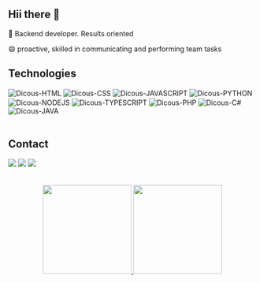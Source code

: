 ## Hii there 👋

🌱 Backend developer. Results oriented

😄 proactive, skilled in communicating and performing team tasks



## Technologies
<div style="display: inline_block;">
  <img align="center" alt="Dicous-HTML" src="https://img.shields.io/badge/HTML5-E34F26?style=for-the-badge&logo=html5&logoColor=white">
  <img align="center" alt="Dicous-CSS" src="https://img.shields.io/badge/CSS3-1572B6?style=for-the-badge&logo=css3&logoColor=white">
  <img align="center" alt="Dicous-JAVASCRIPT" src="https://img.shields.io/badge/JavaScript-F7DF1E?style=for-the-badge&logo=javascript&logoColor=white">
  <img align="center" alt="Dicous-PYTHON" src="https://img.shields.io/badge/Python-3776AB?style=for-the-badge&logo=python&logoColor=white">
  <img align="center" alt="Dicous-NODEJS" src="https://img.shields.io/badge/Node.js-43853D?style=for-the-badge&logo=node.js&logoColor=white">
  <img align="center" alt="Dicous-TYPESCRIPT" src="https://img.shields.io/badge/TypeScript-007ACC?style=for-the-badge&logo=typescript&logoColor=white">
  <img align="center" alt="Dicous-PHP" src="https://img.shields.io/badge/PHP-777BB4?style=for-the-badge&logo=php&logoColor=white">
  <img align="center" alt="Dicous-C#" src="https://img.shields.io/badge/.NET-5C2D91?style=for-the-badge&logo=.net&logoColor=white">
  <img align="center" alt="Dicous-JAVA" src="https://img.shields.io/badge/Java-ED8B00?style=for-the-badge&logo=java&logoColor=white">
  
</div><br>

## Contact
<div> 
  <a href = "mailto:joaodicu387@gmail.com"><img src="https://img.shields.io/badge/Gmail-D14836?style=for-the-badge&logo=gmail&logoColor=white" target="_blank"></a>
  <a href="https://www.linkedin.com/in/jo%C3%A3o-victor21/" target="_blank"><img src="https://img.shields.io/badge/-LinkedIn-%230077B5?style=for-the-badge&logo=linkedin&logoColor=white" target="_blank"></a>
  <a href="https://pt.stackoverflow.com/users/274692/jo%c3%a3o-victor"><img src="https://img.shields.io/badge/Stack_Overflow-FE7A16?style=for-the-badge&logo=stack-overflow&logoColor=white"> </a>
</div><br><br>

<!-- ![DicousDev's github stats](https://github-readme-stats.vercel.app/api?username=DicousDev&show_icons=true&theme=dark)
<img height="180em" src="https://github-readme-stats.vercel.app/api/top-langs/?username=DicousDev&layout=compact&langs_count=7&theme=dark"/> -->

<div align="center">
  <a href="https://github.com/rafaballerini">
  <img height="180em" src="https://github-readme-stats.vercel.app/api?username=DicousDev&show_icons=true&theme=dark&include_all_commits=true&count_private=false"/>
  <img height="180em" src="https://github-readme-stats.vercel.app/api/top-langs/?username=DicousDev&layout=compact&langs_count=7&theme=dark"/>

</div>
<!--   [![willianrod's wakatime stats](https://github-readme-stats.vercel.app/api/wakatime?username=DicousDev)](https://github.com/DicousDev/github-readme-stats) -->


<!--
**DicousDev/DicousDev** is a ✨ _special_ ✨ repository because its `README.md` (this file) appears on your GitHub profile.

Here are some ideas to get you started:

- 🔭 I’m currently working on ...
- 🌱 I’m currently learning ...
- 👯 I’m looking to collaborate on ...
- 🤔 I’m looking for help with ...
- 💬 Ask me about ...
- 📫 How to reach me: ...
- 😄 Pronouns: ...
- ⚡ Fun fact: ...
-->
